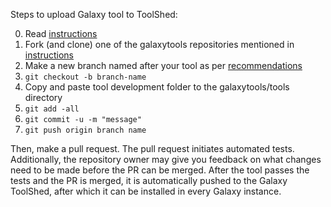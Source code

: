Steps to upload Galaxy tool to ToolShed:

0. Read [instructions](https://github.com/bgruening/galaxytools)
1. Fork (and clone) one of the galaxytools repositories mentioned in [instructions](https://github.com/bgruening/galaxytools)
2. Make a new branch named after your tool as per [recommendations](https://github.com/bgruening/galaxytools/blob/6a2deb2f38472a2845123bd54e73b6bd115b3a0b/CONTRIBUTING.md)
3. `git checkout -b branch-name`
5. Copy and paste tool development folder to the galaxytools/tools directory
6. `git add -all`
7. `git commit -u -m "message"`
8. `git push origin branch name`

Then, make a pull request. The pull request initiates automated tests. Additionally, the repository owner may give you feedback on what changes need to be made before the PR can be merged. After the tool passes the tests and the PR is merged, it is automatically pushed to the Galaxy ToolShed, after which it can be installed in every Galaxy instance.
